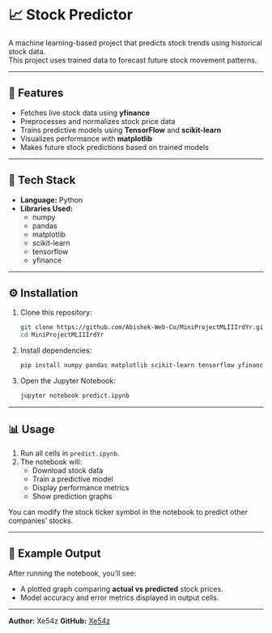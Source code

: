 # 📈 Stock Predictor

A machine learning-based project that predicts stock trends using historical stock data.  
This project uses trained data to forecast future stock movement patterns.

---

## 🚀 Features
- Fetches live stock data using **yfinance**
- Preprocesses and normalizes stock price data
- Trains predictive models using **TensorFlow** and **scikit-learn**
- Visualizes performance with **matplotlib**
- Makes future stock predictions based on trained models

---

## 🧠 Tech Stack
- **Language:** Python  
- **Libraries Used:**
  - numpy  
  - pandas  
  - matplotlib  
  - scikit-learn  
  - tensorflow  
  - yfinance  

---

## ⚙️ Installation

1. Clone this repository:
   ```bash
   git clone https://github.com/Abishek-Web-Co/MiniProjectMLIIIrdYr.git
   cd MiniProjectMLIIIrdYr
   ```

2. Install dependencies:
   ```bash
   pip install numpy pandas matplotlib scikit-learn tensorflow yfinance
   ```

3. Open the Jupyter Notebook:
   ```bash
   jupyter notebook predict.ipynb
   ```

---

## 📊 Usage

1. Run all cells in `predict.ipynb`.
2. The notebook will:
   - Download stock data  
   - Train a predictive model  
   - Display performance metrics  
   - Show prediction graphs  

You can modify the stock ticker symbol in the notebook to predict other companies’ stocks.

---

## 🧩 Example Output
After running the notebook, you’ll see:
- A plotted graph comparing **actual vs predicted** stock prices.
- Model accuracy and error metrics displayed in output cells.

---


**Author:** Xe54z
**GitHub:** [Xe54z](https://github.com/Abishek-Web-Co/MiniProjectMLIIIrdYr.git)
